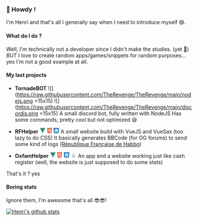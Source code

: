### 🤘 Howdy !

I'm Henri and that's all I generally say when I need to introduce myself 😅.

#### **What do I do ?**
Well, I'm technically not a developer since I didn't make the studies. (yet 👶)
*BUT* I love to create random apps/games/snippets for random purposes... yes I'm not a good example at all.

#### **My last projects**
- **TornadeBOT** ![](https://raw.githubusercontent.com/TheRevenge/TheRevenge/main/nodejs.png =15x15)
![](https://raw.githubusercontent.com/TheRevenge/TheRevenge/main/discordjs.png =15x15)
A small discord bot, fully written with NodeJS
Has some commands, pretty cool but not optimized 😪

- **RFHelper** <img src="https://raw.githubusercontent.com/TheRevenge/TheRevenge/main/vue.png" style="height:15px;width:15px;"/> <img src="https://raw.githubusercontent.com/TheRevenge/TheRevenge/main/html.png" style="height:15px;width:15px;"/> <img src="https://raw.githubusercontent.com/TheRevenge/TheRevenge/main/css.png" style="height:15px;width:15px;"/>
A small website build with VueJS and VueSax (too lazy to do CSS)
It basically generates BBCode (for OG forums) to send some kind of logs ([République Française de Habbo](http://https://www.republiqueforum.fr/))

- **OxfamHelper** <img src="https://raw.githubusercontent.com/TheRevenge/TheRevenge/main/vue.png" style="height:15px;width:15px;"/> <img src="https://raw.githubusercontent.com/TheRevenge/TheRevenge/main/html.png" style="height:15px;width:15px;"/> <img src="https://raw.githubusercontent.com/TheRevenge/TheRevenge/main/css.png" style="height:15px;width:15px;"/> <img src="https://raw.githubusercontent.com/TheRevenge/TheRevenge/main/java.png" style="height:15px;width:15px;"/>
An app and a website working just like cash register (well, the website is just supposed to do some stats)

That's it ? yes
#### **Boring stats**
Ignore them, I'm awesome that's all 😎😎!

[![Henri's github stats](https://github-readme-stats.vercel.app/api?username=TheRevenge)](https://github.com/anuraghazra/github-readme-stats)

